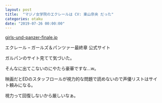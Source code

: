 ```yaml
---
layout: post
title:  "マジノ女学院のエクレールは CV: 東山奈央 だった"
categories: otaku
date: "2019-07-26 00:00:00"
---
```



<div class="card">
  <a href="http://girls-und-panzer-finale.jp/chara/eclair/"></a>
  <div class="card__header">
    <a href="http://girls-und-panzer-finale.jp/chara/eclair/">girls-und-panzer-finale.jp</a>
  </div>
  <div class="card__image">
    <img src="">
  </div>
  <div class="card__title">
    <p>エクレール – ガールズ＆パンツァー最終章 公式サイト</p>
  </div>
  <div class="card__description">
    <p></p>
  </div>
</div>


ガルパンのサイト見てて気づいた。

そんなに出てこないのにやたら豪華ですな...w。

映画だとEDのスタッフロールが視力的な問題で読めないので声優リストはサイト頼みになる。

視力って回復しないから厳しいなぁ。

